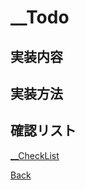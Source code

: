 # __Todo

## 実装内容

## 実装方法

## 確認リスト
[__CheckList](./__CheckList/README.md)

[Back](../README.md)  
